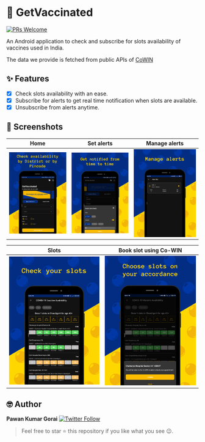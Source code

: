 # 💉 GetVaccinated

[![PRs Welcome](https://img.shields.io/badge/PRs-welcome-brightgreen.svg?style=flat-square)](http://makeapullrequest.com)

An Android application to check and subscribe for slots availability of vaccines used in India.

The data we provide is fetched from public APIs of [CoWIN](https://apisetu.gov.in/public/api/cowin/cowin-public-v2#/)

## ✨ Features
- [x] Check slots availability with an ease.
- [x] Subscribe for alerts to get real time notification when slots are available.
- [x] Unsubscribe from alerts anytime.

## 📸 Screenshots
Home                        |  Set alerts                 |  Manage alerts    
:-------------------------: | :-------------------------: | :-------------------------: 
<img src="./screenshots/image_1.png"> | <img src="./screenshots/image_2.png"> | <img src="./screenshots/image_5.png">

Slots                        |  Book slot using Co-WIN                     
:-------------------------:  | :-------------------------: 
<img src="./screenshots/image_3.png"> | <img src="./screenshots/image_4.png">

## 🤓 Author
**Pawan Kumar Gorai** [![Twitter Follow](https://img.shields.io/twitter/follow/pawank0411?label=Follow&style=social)](https://twitter.com/pawank0411)

> Feel free to star ⭐ this repository if you like what you see 😉.

